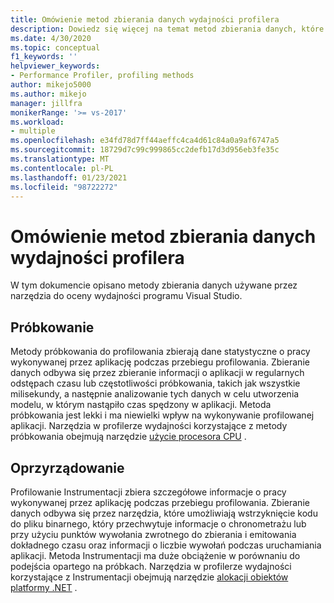 ```yaml
---
title: Omówienie metod zbierania danych wydajności profilera
description: Dowiedz się więcej na temat metod zbierania danych, które są używane przez narzędzia do oceny wydajności programu Visual Studio.
ms.date: 4/30/2020
ms.topic: conceptual
f1_keywords: ''
helpviewer_keywords:
- Performance Profiler, profiling methods
author: mikejo5000
ms.author: mikejo
manager: jillfra
monikerRange: '>= vs-2017'
ms.workload:
- multiple
ms.openlocfilehash: e34fd78d7ff44aeffc4ca4d61c84a0a9af6747a5
ms.sourcegitcommit: 18729d7c99c999865cc2defb17d3d956eb3fe35c
ms.translationtype: MT
ms.contentlocale: pl-PL
ms.lasthandoff: 01/23/2021
ms.locfileid: "98722272"
---
```

# <a name="understand-profiler-performance-collection-methods"></a>Omówienie metod zbierania danych wydajności profilera

W tym dokumencie opisano metody zbierania danych używane przez narzędzia do oceny wydajności programu Visual Studio. 

## <a name="sampling"></a>Próbkowanie

Metody próbkowania do profilowania zbierają dane statystyczne o pracy wykonywanej przez aplikację podczas przebiegu profilowania. Zbieranie danych odbywa się przez zbieranie informacji o aplikacji w regularnych odstępach czasu lub częstotliwości próbkowania, takich jak wszystkie milisekundy, a następnie analizowanie tych danych w celu utworzenia modelu, w którym nastąpiło czas spędzony w aplikacji. Metoda próbkowania jest lekki i ma niewielki wpływ na wykonywanie profilowanej aplikacji. Narzędzia w profilerze wydajności korzystające z metody próbkowania obejmują narzędzie [użycie procesora CPU](../profiling/cpu-usage.md) .

## <a name="instrumentation"></a>Oprzyrządowanie

Profilowanie Instrumentacji zbiera szczegółowe informacje o pracy wykonywanej przez aplikację podczas przebiegu profilowania. Zbieranie danych odbywa się przez narzędzia, które umożliwiają wstrzyknięcie kodu do pliku binarnego, który przechwytuje informacje o chronometrażu lub przy użyciu punktów wywołania zwrotnego do zbierania i emitowania dokładnego czasu oraz informacji o liczbie wywołań podczas uruchamiania aplikacji. Metoda Instrumentacji ma duże obciążenie w porównaniu do podejścia opartego na próbkach. Narzędzia w profilerze wydajności korzystające z Instrumentacji obejmują narzędzie [alokacji obiektów platformy .NET](../profiling/dotnet-alloc-tool.md) .